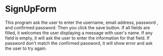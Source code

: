 # SignUpForm
This program ask the user to enter the username, email address, password , and confirmed password. Then you click the save button.
If all fields are filled, it welcomes the user displaying a message with user's name. If any field is empty, it will ask the user to enter the information for that field. If password don't match the confirmed password, it will show error and ask the user to try again.
